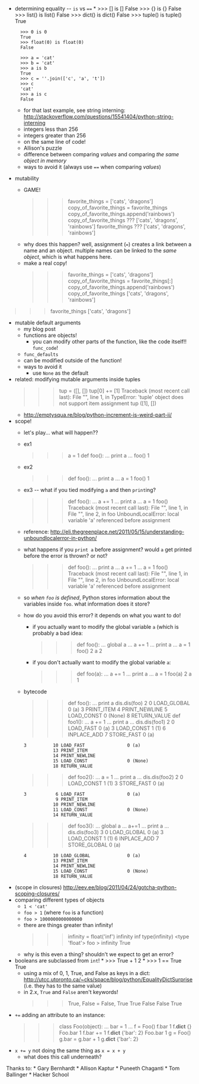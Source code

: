 * determining equality -- `is` vs `==`
    *
        >>> [] is []
        False
        >>> {} is {}
        False
        >>> list() is list()
        False
        >>> dict() is dict()
        False
        >>> tuple() is tuple()
        True

        >>> 0 is 0
        True
        >>> float(0) is float(0)
        False

        >>> a = 'cat'
        >>> b = 'cat'
        >>> a is b
        True
        >>> c = ''.join(['c', 'a', 't'])
        >>> c
        'cat'
        >>> a is c
        False
    * for that last example, see string interning: http://stackoverflow.com/questions/15541404/python-string-interning
    * integers less than 256
    * integers greater than 256
    * on the same line of code!
    * Allison's puzzle
    * difference between comparing *values* and comparing *the same object in memory*
    * ways to avoid it (always use `==` when comparing *values*)
* mutability
    * GAME!
        >>> favorite_things = ['cats', 'dragons']
        >>> copy_of_favorite_things = favorite_things
        >>> copy_of_favorite_things.append('rainbows')
        >>> copy_of_favorite_things
        ???
        ['cats', 'dragons', 'rainbows']
        >>> favorite_things
        ???
        ['cats', 'dragons', 'rainbows']
    * why does this happen? well, assignment (`=`) creates a link between a name and an object. multiple names can be linked to the *same object*, which is what happens here.
    * make a real copy!
        >>> favorite_things = ['cats', 'dragons']
        >>> copy_of_favorite_things = favorite_things[:]
        >>> copy_of_favorite_things.append('rainbows')
        >>> copy_of_favorite_things
        ['cats', 'dragons', 'rainbows']
>>> favorite_things
['cats', 'dragons']
* mutable default arguments
    * my blog post
    * functions are objects!
        * you can modify other parts of the function, like the code itself!! `func_code`!
    * `func_defaults`
    * can be modified outside of the function!
    * ways to avoid it
        * use `None` as the default
* related: modifying mutable arguments inside tuples
    >>> tup = ([], [])
    >>> tup[0] += [1]
    Traceback (most recent call last):
      File "<stdin>", line 1, in <module>
    TypeError: 'tuple' object does not support item assignment
    >>> tup
    ([1], [])
    * http://emptysqua.re/blog/python-increment-is-weird-part-ii/
* scope!
    * let's play... what will happen??
    * ex1
        >>> a = 1
        >>> def foo():
        ...     print a
        ...
        >>> foo()
        1
    * ex2
        >>> def foo():
        ...     print a
        ...
        >>> a = 1
        >>> foo()
        1
    * ex3 -- what if you tied modifying `a` and then `print`ing?
        >>> def foo():
        ...     a += 1
        ...     print a
        ...
        >>> a = 1
        >>> foo()
        Traceback (most recent call last):
          File "<stdin>", line 1, in <module>
          File "<stdin>", line 2, in foo
        UnboundLocalError: local variable 'a' referenced before assignment
    * reference: http://eli.thegreenplace.net/2011/05/15/understanding-unboundlocalerror-in-python/
    * what happens if you `print a` before assignment? would `a` get printed before the error is thrown? or not?
        >>> def foo():
        ...     print a
        ...     a += 1
        ...
        >>> a = 1
        >>> foo()
        Traceback (most recent call last):
          File "<stdin>", line 1, in <module>
          File "<stdin>", line 2, in foo
        UnboundLocalError: local variable 'a' referenced before assignment
    * so *when `foo` is defined*, Python stores information about the variables inside `foo`. what information does it store?
    * how do you avoid this error? it depends on what you want to do!
        * if you actually want to modify the global variable `a` (which is probably a bad idea:
            >>> def foo():
            ...     global a
            ...     a += 1
            ...     print a
            ...
            >>> a = 1
            >>> foo()
            2
            >>> a
            2
        * if you don't actually want to modify the global variable `a`:
            >>> def foo(a):
            ...     a += 1
            ...     print a
            ...
            >>> a = 1
            >>> foo(a)
            2
            >>> a
            1
    * bytecode
        >>> def foo():
        ...     print a
        >>> dis.dis(foo)
          2           0 LOAD_GLOBAL              0 (a)
                      3 PRINT_ITEM
                      4 PRINT_NEWLINE
                      5 LOAD_CONST               0 (None)
                      8 RETURN_VALUE
        >>> def foo1():
        ...     a += 1
        ...     print a
        ...
        >>> dis.dis(foo1)
          2           0 LOAD_FAST                0 (a)
                      3 LOAD_CONST               1 (1)
                      6 INPLACE_ADD
                      7 STORE_FAST               0 (a)

          3          10 LOAD_FAST                0 (a)
                     13 PRINT_ITEM
                     14 PRINT_NEWLINE
                     15 LOAD_CONST               0 (None)
                     18 RETURN_VALUE
        >>> def foo2():
        ...     a = 1
        ...     print a
        ...
        >>> dis.dis(foo2)
          2           0 LOAD_CONST               1 (1)
                      3 STORE_FAST               0 (a)

          3           6 LOAD_FAST                0 (a)
                      9 PRINT_ITEM
                     10 PRINT_NEWLINE
                     11 LOAD_CONST               0 (None)
                     14 RETURN_VALUE
        >>> def foo3():
        ...     global a
        ...     a+=1
        ...     print a
        ...
        >>> dis.dis(foo3)
          3           0 LOAD_GLOBAL              0 (a)
                      3 LOAD_CONST               1 (1)
                      6 INPLACE_ADD
                      7 STORE_GLOBAL             0 (a)

          4          10 LOAD_GLOBAL              0 (a)
                     13 PRINT_ITEM
                     14 PRINT_NEWLINE
                     15 LOAD_CONST               0 (None)
                     18 RETURN_VALUE
* (scope in closures) http://eev.ee/blog/2011/04/24/gotcha-python-scoping-closures/
* comparing different types of objects
    * `1 < 'cat'`
    * `foo > 1` (where `foo` is a function)
    * `foo > 1000000000000000`
    * there are things greater than infinity!
        >>> infinity = float('inf')
        >>> infinity
        inf
        >>> type(infinity)
        <type 'float'>
        >>> foo > infinity
        True
    * why is this even a thing? shouldn't we expect to get an error?
* booleans are subclassed from `int`!
    *
        >>> True + 1
        2
    *
        >>> 1 == True
        True
    * using a mix of 0, 1, True, and False as keys in a dict: http://utcc.utoronto.ca/~cks/space/blog/python/EqualityDictSurprise (i.e. they has to the same value)
    * in 2.x, `True` and `False` aren't keywords!
        >>> True, False = False, True
        >>> True
        False
        >>> False
        True
* `+=` adding an attribute to an instance:
    >>> class Foo(object):
    ...     bar = 1
    ...
    >>> f = Foo()
    >>> f.bar
    1
    >>> f.__dict__
    {}
    >>> Foo.bar
    1
    >>> f.bar += 1
    >>> f.__dict__
    {'bar': 2}
    >>> Foo.bar
    1
    >>> g = Foo()
    >>> g.bar = g.bar + 1
    >>> g.__dict__
    {'bar': 2}
* `x += y` not doing the same thing as `x = x + y`
    * what does this call underneath?

Thanks to:
    * Gary Bernhardt
    * Allison Kaptur
    * Puneeth Chaganti
    * Tom Ballinger
    * Hacker School
